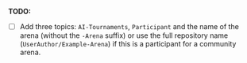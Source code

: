 **TODO:**
- [ ] Add three topics: `AI-Tournaments`, `Participant` and the name of the arena (without the `-Arena` suffix) or use the full repository name (`UserAuthor/Example-Arena`) if this is a participant for a community arena.
